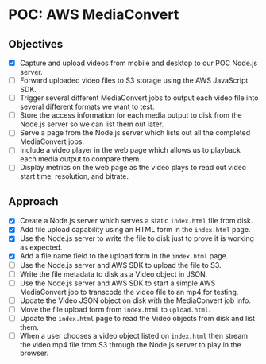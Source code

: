 # POC: AWS MediaConvert

## Objectives

- [x] Capture and upload videos from mobile and desktop to our POC Node.js server.
- [ ] Forward uploaded video files to S3 storage using the AWS JavaScript SDK.
- [ ] Trigger several different MediaConvert jobs to output each video file into several different formats we want to test.
- [ ] Store the access information for each media output to disk from the Node.js server so we can list them out later.
- [ ] Serve a page from the Node.js server which lists out all the completed MediaConvert jobs.
- [ ] Include a video player in the web page which allows us to playback each media output to compare them.
- [ ] Display metrics on the web page as the video plays to read out video start time, resolution, and bitrate.

## Approach

- [x] Create a Node.js server which serves a static `index.html` file from disk.
- [x] Add file upload capability using an HTML form in the `index.html` page.
- [x] Use the Node.js server to write the file to disk just to prove it is working as expected.
- [x] Add a file name field to the upload form in the `index.html` page.
- [ ] Use the Node.js server and AWS SDK to upload the file to S3.
- [ ] Write the file metadata to disk as a Video object in JSON.
- [ ] Use the Node.js server and AWS SDK to start a simple AWS MediaConvert job to transcode the video file to an mp4 for testing.
- [ ] Update the Video JSON object on disk with the MediaConvert job info.
- [ ] Move the file upload form from `index.html` to `upload.html`.
- [ ] Update the `index.html` page to read the Video objects from disk and list them.
- [ ] When a user chooses a video object listed on `index.html` then stream the video mp4 file from S3 through the Node.js server to play in the browser.
